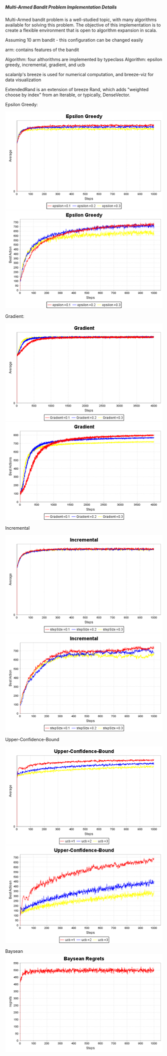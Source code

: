 <h5>Multi-Armed Bandit Problem Implementation Details</h5>

Multi-Armed bandit problem is a well-studied topic, with many algorithms available for solving this problem. The objective of this implementation is to create a flexible environment that is open to algorithm expansion in scala.
  
  
  Assuming 10 arm bandit - this configuration can be changed easily

  arm: contains features of the bandit

  Algorithm: four althorithms are implemented by typeclass Algorithm: epsilon greedy, incremental, gradient, and ucb

  scalanlp's breeze is used for numerical computation, and breeze-viz for data visualization

  ExtendedRand is an extension of breeze Rand, which adds "weighted choose by index" from an Iterable, or typically, DenseVector.


Epsilon Greedy:

![Alt text](Reinforcement.Learning/epsilon_greedy_average.png?raw=true "Epsilon Greedy average")
![Alt text](Reinforcement.Learning/epsilon_greedy_best_action.png?raw=true "Epsilon Greedy best action")

Gradient:

![Alt text](Reinforcement.Learning/gradient_average.png?raw=true "Gradient average")
![Alt text](Reinforcement.Learning/gradient_best_action.png?raw=true "Gradient best action")

Incremental

![Alt text](Reinforcement.Learning/incremental_average.png?raw=true "Incremental average")
![Alt text](Reinforcement.Learning/incremental_best_action.png?raw=true "Incremental best action")

Upper-Confidence-Bound

![Alt text](Reinforcement.Learning/ucb_average.png?raw=true "UCB average")
![Alt text](Reinforcement.Learning/ucb_best_action.png?raw=true "UCB best action")

Baysean
![Alt text](Reinforcement.Learning/baysean-regrets.png?raw=true "Baysean Regrets")
